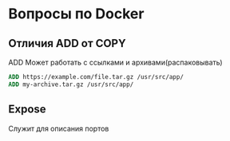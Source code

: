 # Вопросы по Docker

## Отличия ADD от COPY

ADD Может работать с ссылками и архивами(распаковывать)

```dockerfile
ADD https://example.com/file.tar.gz /usr/src/app/
ADD my-archive.tar.gz /usr/src/app/
```

## Expose

Служит для описания портов


